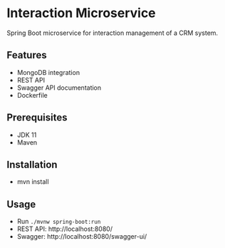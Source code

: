 # Interaction Microservice
Spring Boot microservice for interaction management of a CRM system.

## Features
* MongoDB integration
* REST API
* Swagger API documentation
* Dockerfile

## Prerequisites
* JDK 11
* Maven

## Installation
* mvn install

## Usage
* Run `./mvnw spring-boot:run`
* REST API: http://localhost:8080/
* Swagger: http://localhost:8080/swagger-ui/


